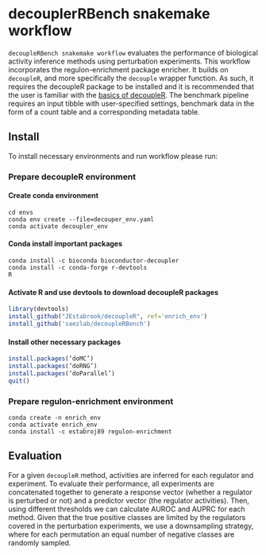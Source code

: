 # decouplerRBench snakemake workflow
`decoupleRBench snakemake workflow` evaluates the performance of biological activity 
inference methods using perturbation experiments. This workflow incorporates the regulon-enrichment package enricher. It builds on `decoupleR`, and 
more specifically the `decouple` wrapper function. As such, it requires the 
decoupleR package to be installed and it is recommended that the user is familiar 
with the [basics of decoupleR](https://saezlab.github.io/decoupleR/articles/decoupleR.html#basics-1).
The benchmark pipeline requires an input tibble with user-specified settings,
benchmark data in the form of a count table and a corresponding metadata table.

## Install
To install necessary environments and run workflow please run:

### Prepare decoupleR environment

#### Create conda environment
```
cd envs
conda env create --file=decouper_env.yaml
conda activate decoupler_env
```

#### Conda install important packages
```
conda install -c bioconda bioconductor-decoupler
conda install -c conda-forge r-devtools
R
```

#### Activate R and use devtools to download decoupleR packages
```r
library(devtools)
install_github("JEstabrook/decoupleR", ref='enrich_env') 
install_github('saezlab/decoupleRBench')
```

#### Install other necessary packages
```r
install.packages(‘doMC’)
install.packages(‘doRNG’)
install.packages(‘doParallel’)
quit()
```

### Prepare regulon-enrichment environment
```
conda create -n enrich_env
conda activate enrich_env 
conda install -c estabroj89 regulon-enrichment
```


## Evaluation
For a given `decoupleR` method, activities are inferred for each regulator and 
experiment. To evaluate their performance, all experiments are concatenated 
together to generate a response vector (whether a regulator is perturbed or not)
and a predictor vector (the regulator activities). Then, using different 
thresholds we can calculate AUROC and AUPRC for each method. Given that the true 
positive classes are limited by the regulators covered in the perturbation 
experiments, we use a downsampling strategy, where for each permutation an 
equal number of  negative classes are randomly sampled.
